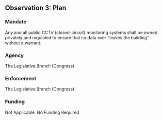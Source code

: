 ## Observation 3: Plan  

### Mandate  

Any and all public CCTV (closed-circuit) monitoring systems shall be owned privately and regulated to ensure that no data ever "leaves the building" without a warrant.  

### Agency  

<!-- none, really -->

The Legislative Branch (Congress)

### Enforcement  

The Legislative Branch (Congress)

### Funding  

Not Applicable: No Funding Required  
<!-- Monetarily compensating CCTV owners would create horrendously perverse incentives, turning the U.S. into the very thing we wish to avoid. -->
